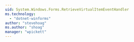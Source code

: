 ```yaml
---
uid: System.Windows.Forms.RetrieveVirtualItemEventHandler
ms.technology: 
  - "dotnet-winforms"
author: "stevehoag"
ms.author: "shoag"
manager: "wpickett"
---
```

